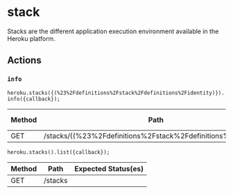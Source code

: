 # stack

Stacks are the different application execution environment available in the Heroku platform.

## Actions

### `info`

`heroku.stacks({(%23%2Fdefinitions%2Fstack%2Fdefinitions%2Fidentity)}).info({callback});`

Method | Path | Expected Status(es)
--- | --- | ---
GET | /stacks/{(%23%2Fdefinitions%2Fstack%2Fdefinitions%2Fidentity)} | ### `list`

`heroku.stacks().list({callback});`

Method | Path | Expected Status(es)
--- | --- | ---
GET | /stacks | 
